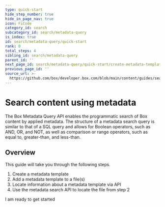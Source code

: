 ```yaml
---
type: quick-start
hide_step_number: true
hide_in_page_nav: true
icon: FiCode
category_id: search
subcategory_id: search/metadata-query
is_index: true
id: search/metadata-query/quick-start
rank: 0
total_steps: 4
sibling_id: search/metadata-query
parent_id: ''
next_page_id: search/metadata-query/quick-start/create-metadata-template
previous_page_id: ''
source_url: >-
  https://github.com/box/developer.box.com/blob/main/content/guides/search/metadata-query/quick-start/0-index.md
---
```

# Search content using metadata

The Box Metadata Query API enables the programmatic search of Box content by
applied metadata. The structure of a metadata search query is similar to that of
a SQL query and allows for Boolean operators, such as AND, OR, and NOT, as well
as comparison or range operators, such as equal to, greater-than, and less-than.

## Overview

This guide will take you through the following steps.

1. Create a metadata template
2. Add a metadata template to a file(s)
3. Locate information about a metadata template via API
4. Use the metadata search API to locate the file from step 2

<Next>

I am ready to get started

</Next>